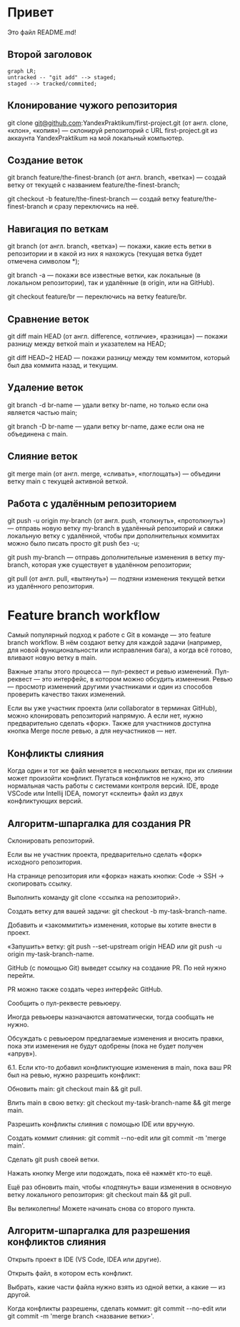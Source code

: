 # Привет

Это файл README.md!

## Второй заголовок

```mermaid
graph LR;
untracked -- "git add" --> staged;
staged --> tracked/commited;
```

## Клонирование чужого репозитория

git clone git@github.com:YandexPraktikum/first-project.git (от англ. clone, «клон», «копия») — склонируй репозиторий с URL first-project.git из аккаунта YandexPraktikum на мой локальный компьютер.

## Создание веток

git branch feature/the-finest-branch (от англ. branch, «ветка») — создай ветку от текущей с названием feature/the-finest-branch;

git checkout -b feature/the-finest-branch — создай ветку feature/the-finest-branch и сразу переключись на неё.

## Навигация по веткам

git branch (от англ. branch, «ветка») — покажи, какие есть ветки в репозитории и в какой из них я нахожусь (текущая ветка будет отмечена символом *);

git branch -a — покажи все известные ветки, как локальные (в локальном репозитории), так и удалённые (в origin, или на GitHub).

git checkout feature/br — переключись на ветку feature/br.

## Сравнение веток

git diff main HEAD (от англ. difference, «отличие», «разница») — покажи разницу между веткой main и указателем на HEAD;

git diff HEAD~2 HEAD — покажи разницу между тем коммитом, который был два коммита назад, и текущим.

## Удаление веток

git branch -d br-name — удали ветку br-name, но только если она является частью main;

git branch -D br-name — удали ветку br-name, даже если она не объединена с main.

## Слияние веток

git merge main (от англ. merge, «сливать», «поглощать») — объедини ветку main с текущей активной веткой. 

## Работа с удалённым репозиторием

git push -u origin my-branch (от англ. push, «толкнуть», «протолкнуть») — отправь новую ветку my-branch в удалённый репозиторий и свяжи локальную ветку с удалённой, чтобы при дополнительных коммитах можно было писать просто git push без -u;

git push my-branch — отправь дополнительные изменения в ветку my-branch, которая уже существует в удалённом репозитории;

git pull (от англ. pull, «вытянуть») — подтяни изменения текущей ветки из удалённого репозитория.

# Feature branch workflow

Самый популярный подход к работе с Git в команде — это feature branch workflow. В нём создают ветку для каждой задачи (например, для новой функциональности или исправления бага), а когда всё готово, вливают новую ветку в main.  

Важные этапы этого процесса — пул-реквест и ревью изменений. Пул-реквест — это интерфейс, в котором можно обсудить изменения. Ревью — просмотр изменений другими участниками и один из способов проверить качество таких изменений. 
 
Если вы уже участник проекта (или collaborator в терминах GitHub), можно клонировать репозиторий напрямую. А если нет, нужно предварительно сделать «форк». Также для участников доступна кнопка Merge после ревью, а для неучастников — нет.  

## Конфликты слияния

Когда один и тот же файл меняется в нескольких ветках, при их слиянии может произойти конфликт. Пугаться конфликтов не нужно, это нормальная часть работы с системами контроля версий. IDE, вроде VSCode или Intellij IDEA, помогут «склеить» файл из двух конфликтующих версий. 
 
## Алгоритм-шпаргалка для создания PR

Склонировать репозиторий.  

Если вы не участник проекта, предварительно сделать «форк» исходного репозитория.  

На странице репозитория или «форка» нажать кнопки: Code → SSH → скопировать ссылку.  

Выполнить команду git clone <ссылка на репозиторий>.  

Создать ветку для вашей задачи: git checkout -b my-task-branch-name.  

Добавить и «закоммитить» изменения, которые вы хотите внести в проект.  

«Запушить» ветку: git push --set-upstream origin HEAD или git push -u origin my-task-branch-name.  

GitHub (с помощью Git) выведет ссылку на создание PR. По ней нужно перейти.  

PR можно также создать через интерфейс GitHub.  

Сообщить о пул-реквесте ревьюеру.  

Иногда ревьюеры назначаются автоматически, тогда сообщать не нужно.  

Обсуждать с ревьюером предлагаемые изменения и вносить правки, пока эти изменения не будут одобрены (пока не будет получен «апрув»).    

6.1. Если кто-то добавил конфликтующие изменения в main, пока ваш PR был на ревью, нужно разрешить конфликт:    

Обновить main: git checkout main && git pull.  

Влить main в свою ветку: git checkout my-task-branch-name && git merge main.
  
Разрешить конфликты слияния с помощью IDE или вручную.  

Создать коммит слияния: git commit --no-edit или git commit -m 'merge main'.  

Сделать git push своей ветки.  

Нажать кнопку Merge или подождать, пока её нажмёт кто-то ещё.  

Ещё раз обновить main, чтобы «подтянуть» ваши изменения в основную ветку локального репозитория: git checkout main && git pull.  

Вы великолепны! Можете начинать снова со второго пункта.  

## Алгоритм-шпаргалка для разрешения конфликтов слияния

Открыть проект в IDE (VS Code, IDEA или другие).  

Открыть файл, в котором есть конфликт.  

Выбрать, какие части файла нужно взять из одной ветки, а какие — из другой.  

Когда конфликты разрешены, сделать коммит: git commit --no-edit или git commit -m 'merge branch <название ветки>'.  
